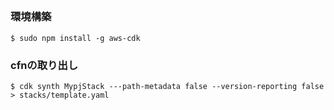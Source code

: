 ## 
### 環境構築
```
$ sudo npm install -g aws-cdk
```

### cfnの取り出し
```
$ cdk synth MypjStack ---path-metadata false --version-reporting false > stacks/template.yaml
```